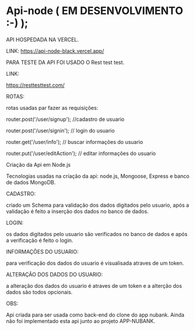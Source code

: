 # Api-node  ( EM DESENVOLVIMENTO :-) );

API HOSPEDADA NA VERCEL.

LINK: https://api-node-black.vercel.app/

PARA TESTE DA API FOI USADO O Rest test test.

LINK:

https://resttesttest.com/

ROTAS: 

rotas usadas par fazer as requisições:

router.post('/user/signup');  //cadastro de usuario

router.post('/user/signin');  // login do usuario

router.get('/user/info');   // buscar informações do usuario

router.put('/user/editAction');  // editar informações do usuario



Criação da Api em Node.js

Tecnologias usadas na criação da api: node.js, Mongoose, Express e banco de dados MongoDB.

CADASTRO:

criado um Schema para validação dos dados digitados pelo usuario, após a validação é feito a inserção dos dados no banco de dados.


LOGIN:

os dados digitados pelo usuario são verificados no banco de dados e após a verificação é feito o login.


INFORMAÇÔES DO USUARIO:

para verificação dos dados do usuario é visualisada atraves de um token.


ALTERAÇÂO DOS DADOS DO USUARIO:

a alteração dos dados do usuario é atraves de um token e a alterção dos dados são todos opcionais.


OBS:

Api criada para ser usada como back-end do clone do app nubank.
Ainda não foi implementado esta api junto ao projeto APP-NUBANK.
